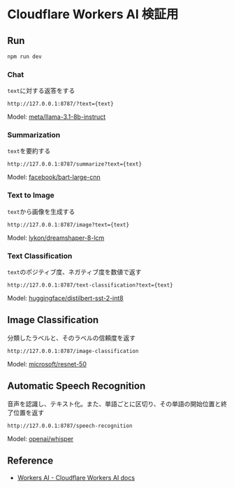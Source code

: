 # Cloudflare Workers AI 検証用

## Run

```sh
npm run dev
```

### Chat

`text`に対する返答をする

```
http://127.0.0.1:8787/?text={text}
```

Model: [meta/llama-3.1-8b-instruct](https://developers.cloudflare.com/workers-ai/models/meta-llama-3-8b-instruct/)

### Summarization

`text`を要約する

```
http://127.0.0.1:8787/summarize?text={text}
```

Model: [facebook/bart-large-cnn](https://developers.cloudflare.com/workers-ai/models/bart-large-cnn/)

### Text to Image

`text`から画像を生成する

```
http://127.0.0.1:8787/image?text={text}
```

Model: [lykon/dreamshaper-8-lcm](https://developers.cloudflare.com/workers-ai/models/dreamshaper-8-lcm/)

### Text Classification

`text`のポジティブ度、ネガティブ度を数値で返す

```
http://127.0.0.1:8787/text-classification?text={text}
```

Model: [huggingface/distilbert-sst-2-int8](https://developers.cloudflare.com/workers-ai/models/distilbert-sst-2-int8/)

## Image Classification

分類したラベルと、そのラベルの信頼度を返す

```
http://127.0.0.1:8787/image-classification
```

Model: [microsoft/resnet-50](https://developers.cloudflare.com/workers-ai/models/resnet-50/)

## Automatic Speech Recognition

音声を認識し、テキスト化。また、単語ごとに区切り、その単語の開始位置と終了位置を返す

```
http://127.0.0.1:8787/speech-recognition
```

Model: [openai/whisper](https://developers.cloudflare.com/workers-ai/models/whisper/)

## Reference

- [Workers AI - Cloudflare Workers AI docs](https://developers.cloudflare.com/workers-ai/)
